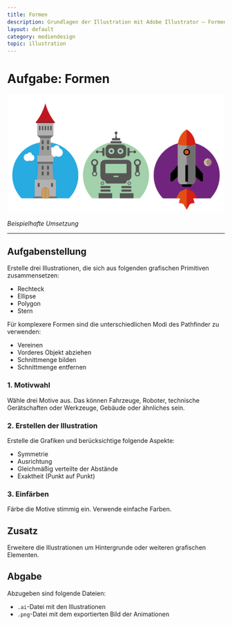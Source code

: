 ```yaml
---
title: Formen
description: Grundlagen der Illustration mit Adobe Illustrator – Formen - Aufgabe
layout: default
category: mediendesign
topic: illustration
---
```


# Aufgabe: Formen
![Beispielhafte Umsetzung](./img/umsetzung_formen.png)

_Beispielhafte Umsetzung_

--- 

## Aufgabenstellung

Erstelle drei Illustrationen, die sich aus folgenden grafischen Primitiven zusammensetzen:
- Rechteck
- Ellipse
- Polygon
- Stern

Für komplexere Formen sind die unterschiedlichen Modi des Pathfinder zu verwenden:
- Vereinen
- Vorderes Objekt abziehen
- Schnittmenge bilden
- Schnittmenge entfernen

### 1. Motivwahl
Wähle drei Motive aus. Das können Fahrzeuge, Roboter, technische Gerätschaften oder Werkzeuge, Gebäude oder ähnliches sein.

### 2. Erstellen der Illustration
Erstelle die Grafiken und berücksichtige folgende Aspekte:
- Symmetrie
- Ausrichtung
- Gleichmäßig verteilte der Abstände
- Exaktheit (Punkt auf Punkt)

### 3. Einfärben
Färbe die Motive stimmig ein. Verwende einfache Farben.

## Zusatz
Erweitere die Illustrationen um Hintergrunde oder weiteren grafischen Elementen.

## Abgabe
Abzugeben sind folgende Dateien:
- `.ai`-Datei mit den Illustrationen
- `.png`-Datei mit dem exportierten Bild der Animationen
